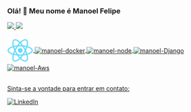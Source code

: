 ### Olá! 👋 Meu nome é Manoel Felipe

 <div>
  <a href="https://github.com/Manoel835">
  <img height="180vh" src="https://github-readme-stats-sigma-five.vercel.app/api?username=Manoel835&show_icons=true&theme=highcontrast&include_all_commits=true&count_private=true"/>
  <img height="180vh" src="https://github-readme-stats-sigma-five.vercel.app/api/top-langs/?username=Manoel835&layout=compact&langs_count=7&theme=highcontrast"/>
 <div>

 

  <div style="display: inline_block"><br>
  <img align="center" alt="manoel-React" height="60" width="60" src="https://raw.githubusercontent.com/devicons/devicon/master/icons/react/react-original.svg">
  <img align="center" alt="manoel-docker" height="60" width="60" src="https://cdn.jsdelivr.net/gh/devicons/devicon@latest/icons/docker/docker-original.svg">
  <img align="center" alt="manoel-node" height="60" width="60" src="https://cdn.jsdelivr.net/gh/devicons/devicon@latest/icons/nodejs/nodejs-original-wordmark.svg" />
  <img align="center" alt="manoel-Django" height="60" width="60"  src="https://cdn.jsdelivr.net/gh/devicons/devicon@latest/icons/django/django-plain.svg" />
  <img align="center" alt="manoel-Aws" height="60" width="60" src="https://cdn.jsdelivr.net/gh/devicons/devicon@latest/icons/amazonwebservices/amazonwebservices-original-wordmark.svg" />


</div>

<br/>

<p align="left">
  Sinta-se a vontade para entrar em contato: 
</p>

<a href="[https://www.linkedin.com/in/manoel-felipe-teixeira-neto-84194b231/](https://www.linkedin.com/in/manoel-felipe-84194b231/)" title="LinkedIn" target="_blank">
<img src="https://img.shields.io/badge/LinkedIn-0077B5?style=for-the-badge&logo=linkedin&logoColor=white" alt="LinkedIn"/></a>
